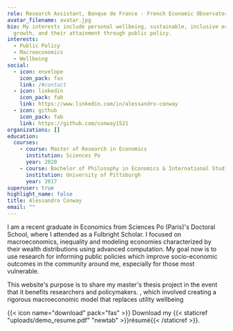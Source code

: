 ```yaml
---
role: Research Assistant, Banque de France - French Economic Observatory (OFCE)
avatar_filename: avatar.jpg
bio: My interests include personal wellbeing, sustainable, inclusive economic
  growth, and their attainment through public policy.
interests:
  - Public Policy
  - Macroeconomics
  - Wellbeing
social:
  - icon: envelope
    icon_pack: fas
    link: /#contact
  - icon: linkedin
    icon_pack: fab
    link: https://www.linkedin.com/in/alessandro-conway
  - icon: github
    icon_pack: fab
    link: https://github.com/conway1521
organizations: []
education:
  courses:
    - course: Master of Research in Economics
      institution: Sciences Po
      year: 2020
    - course: Bachelor of Philosophy in Economics & International Studies
      institution: University of Pittsburgh
      year: 2017
superuser: true
highlight_name: false
title: Alessandro Conway
email: ""
---
```

I am a recent graduate in Economics from Sciences Po (Paris)'s Doctoral School, where I attended as a Fulbright Scholar. I focused on macroeconomics, inequality and modeling economies characterized by their wealth distributions using advanced computation. My goal now is to use research for informing public policies which improve socio-economic outcomes in the community around me, especially for those most vulnerable.

This website's purpose is to share my master's thesis project in the event that it benefits researchers and policymakers. , which involved creating a rigorous macroeconomic model that replaces utility wellbeing

{{< icon name="download" pack="fas" >}} Download my {{< staticref "uploads/demo_resume.pdf" "newtab" >}}résumé{{< /staticref >}}.